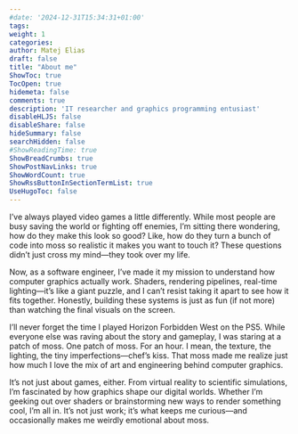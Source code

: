 ```yaml
---
#date: '2024-12-31T15:34:31+01:00'
tags:
weight: 1
categories:
author: Matej Elias
draft: false
title: "About me"
ShowToc: true
TocOpen: true
hidemeta: false
comments: true
description: 'IT researcher and graphics programming entusiast'
disableHLJS: false
disableShare: false
hideSummary: false
searchHidden: false
#ShowReadingTime: true
ShowBreadCrumbs: true
ShowPostNavLinks: true
ShowWordCount: true
ShowRssButtonInSectionTermList: true
UseHugoToc: false
---
```

I’ve always played video games a little differently. While most people are busy saving the world or fighting off enemies, I’m sitting there wondering, how do they make this look so good? Like, how do they turn a bunch of code into moss so realistic it makes you want to touch it? These questions didn’t just cross my mind—they took over my life.

Now, as a software engineer, I’ve made it my mission to understand how computer graphics actually work. Shaders, rendering pipelines, real-time lighting—it’s like a giant puzzle, and I can’t resist taking it apart to see how it fits together. Honestly, building these systems is just as fun (if not more) than watching the final visuals on the screen.

I’ll never forget the time I played Horizon Forbidden West on the PS5. While everyone else was raving about the story and gameplay, I was staring at a patch of moss. One patch of moss. For an hour. I mean, the texture, the lighting, the tiny imperfections—chef’s kiss. That moss made me realize just how much I love the mix of art and engineering behind computer graphics.

It’s not just about games, either. From virtual reality to scientific simulations, I’m fascinated by how graphics shape our digital worlds. Whether I’m geeking out over shaders or brainstorming new ways to render something cool, I’m all in. It’s not just work; it’s what keeps me curious—and occasionally makes me weirdly emotional about moss.